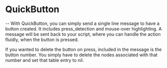 # QuickButton
--
With QuickButton, you can simply send a single line message to have a button created. It includes press_detection and mouse-over highlighting. A message will be sent back to your script, where you can handle the action fluidly, when the button is pressed.

If you wanted to delete the button on press, included in the message is the button number. You simply have to delete the nodes associated with that number and set that table entry to nil.
